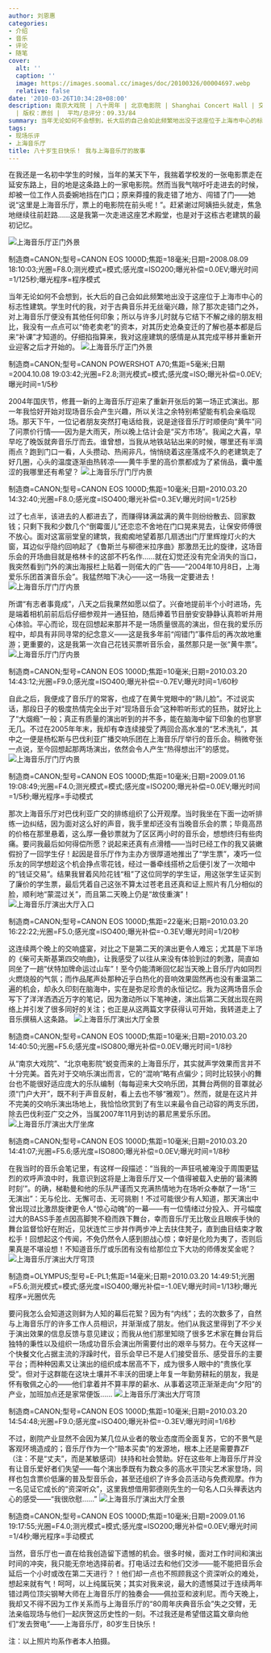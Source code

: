 ```yaml
---
author: 刘恩惠
categories:
- 介绍
- 音乐
- 评论
- 随笔
cover:
  alt: ''
  caption: ''
  image: https://images.soomal.cc/images/doc/20100326/00004697.webp
  relative: false
date: '2010-03-26T10:34:28+08:00'
description: 南京大戏院 | 八十周年 | 北京电影院 | Shanghai Concert Hall | 交响音乐会 | 源自：www.soomal.com
  | 版权：原创 |  平均/总评分：09.33/84
summary: 当年无论如何不会想到，长大后的自己会如此频繁地出没于这座位于上海市中心的标志性建筑。学生时代的我，对于古典音乐并无丝毫兴趣，除了那次走错门之外，对上海音乐厅便没有其他任何印象；所以与许多儿时就与它结下不解之缘的朋友相比，我没有一点点可以“倚老卖老”的资本，对其历史沧桑变迁的了解也基本都是后来“补课”才知道的。仔细掐指算来，我对这座建筑的感情是从其完成平移并重新开业迎客之后才开始的……
tags:
- 现场乐评
- 上海音乐厅
title: 八十岁生日快乐！ 我与上海音乐厅的故事
---
```


在我还是一名初中学生的时候，当年的某天下午，我揣着学校发的一张电影票走在延安东路上，目的地是这条路上的一家电影院。然而当我气喘吁吁走进去的时候，却被一位工作人员委婉地挡在门口；原来莽撞的我走错了地方、闯错了门――她说“这里是上海音乐厅，票上的电影院在前头呢！”。赶紧谢过阿姨扭头就走，焦急地继续往前赶路……这是我第一次走进这座艺术殿堂，也是对于这栋古老建筑的最初记忆。

![上海音乐厅正门外景](https://images.soomal.cc/images/doc/20100326/00004695.webp)

制造商=CANON;型号=CANON EOS 1000D;焦距=18毫米;日期=2008.08.09 18:10:03;光圈=F8.0;测光模式=模式;感光度=ISO200;曝光补偿=0.0EV;曝光时间=1/125秒;曝光程序=程序模式



当年无论如何不会想到，长大后的自己会如此频繁地出没于这座位于上海市中心的标志性建筑。学生时代的我，对于古典音乐并无丝毫兴趣，除了那次走错门之外，对上海音乐厅便没有其他任何印象；所以与许多儿时就与它结下不解之缘的朋友相比，我没有一点点可以“倚老卖老”的资本，对其历史沧桑变迁的了解也基本都是后来“补课”才知道的。仔细掐指算来，我对这座建筑的感情是从其完成平移并重新开业迎客之后才开始的。
![上海音乐厅正门外景](https://images.soomal.cc/images/doc/20100326/00004694.webp)

制造商=CANON;型号=CANON POWERSHOT A70;焦距=5毫米;日期=2004.10.08 19:03:42;光圈=F2.8;测光模式=模式;感光度=ISO;曝光补偿=0.0EV;曝光时间=1/5秒



2004年国庆节，修葺一新的上海音乐厅迎来了重新开张后的第一场正式演出。那一年我恰好开始对现场音乐会产生兴趣，所以关注之余特别希望能有机会亲临现场。那天下午，一位记者朋友突然打电话给我，说是途径音乐厅时顺便向“黄牛”问了问票价行情――因为是大雨天，所以晚上估计会是“买方市场”。我闻之大喜，早早吃了晚饭就奔音乐厅而去。谁曾想，当我从地铁站钻出来的时候，哪里还有半滴雨点？跑到门口一看，人头攒动、热闹非凡，悄悄绕着这座落成不久的老建筑走了好几圈，心头的温度逐渐由热转凉――黄牛手里的高价票都成为了紧俏品，囊中羞涩的我哪里还有希望？
![上海音乐厅门厅内景](https://images.soomal.cc/images/doc/20100326/00004696.webp)

制造商=CANON;型号=CANON EOS 1000D;焦距=10毫米;日期=2010.03.20 14:32:40;光圈=F8.0;感光度=ISO400;曝光补偿=0.3EV;曝光时间=1/25秒



过了七点半，该进去的人都进去了，而赚得钵满盆满的黄牛则纷纷散去、回家数钱；只剩下我和少数几个“倒霉蛋儿”还恋恋不舍地在门口晃来晃去，让保安师傅很不放心。面对这富丽堂皇的建筑，我痴痴地望着那几扇透出门厅里辉煌灯火的大窗，耳边似乎隐约回响起了《鲁斯兰与柳德米拉序曲》那激昂无比的旋律，这场音乐会的开场曲目就是格林卡的这部不朽名作……就在幻觉还没有完全消失的当口，我突然看到门外的演出海报栏上贴着一则偌大的广告――“2004年10月8日，上海爱乐乐团首演音乐会”。我猛然暗下决心――这一场我一定要进去！
![上海音乐厅门厅内景](https://images.soomal.cc/images/doc/20100326/00004697.webp)





所谓“有志者事竟成”，八天之后我果然如愿以偿了。兴奋地提前半个小时进场，先是端着相机前前后后仔细参观并一通狂拍，随后捧着节目册安安静静认真聆听并用心体验。平心而论，现在回想起来那并不是一场质量很高的演出，但在我的爱乐历程中，却具有非同寻常的纪念意义――这是我多年前“闯错门”事件后的再次故地重游；更重要的，这是我第一次自己花钱买票听音乐会，虽然那只是一张“黄牛票”。
![上海音乐厅门厅内景](https://images.soomal.cc/images/doc/20100326/00004698.webp)

制造商=CANON;型号=CANON EOS 1000D;焦距=10毫米;日期=2010.03.20 14:43:12;光圈=F9.0;感光度=ISO400;曝光补偿=-0.7EV;曝光时间=1/60秒



自此之后，我便成了音乐厅的常客，也成了在黄牛党眼中的“熟儿脸”。不过说实话，那段日子的极度热情完全出于对“现场音乐会”这种聆听形式的狂热，就好比上了“大烟瘾”一般；真正有质量的演出听到的并不多，能在脑海中留下印象的也寥寥无几。不过在2005年年末，我却有幸连续接受了两回合高水准的“艺术洗礼”，其中之一便是杨松斯与巴伐利亚广播交响乐团在上海音乐厅举行的音乐会。稍微夸张一点说，至今回想起那两场演出，依然会令人产生“热得想出汗”的感觉。
![上海音乐厅门厅内景](https://images.soomal.cc/images/doc/20100326/00004704.webp)

制造商=CANON;型号=CANON EOS 1000D;焦距=10毫米;日期=2009.01.16 19:08:49;光圈=F4.0;测光模式=模式;感光度=ISO200;曝光补偿=0.0EV;曝光时间=1/5秒;曝光程序=手动模式



那次上海音乐厅对巴伐利亚广交的排练组织了公开观摩。当时我坐在下面一边听排练一边纠结，因为面对这么好的声音，我手里却还没有当晚音乐会的票；毕竟高昂的价格在那里悬着，这么厚一叠钞票就为了区区两小时的音乐会，想想终归有些肉痛。要问我最后如何得偿所愿？说起来还真有点滑稽――当时已经工作的我又装嫩假扮了一回学生仔！起因是音乐厅作为主办方很厚道地推出了“学生票”，凑巧一位乐友的同学想趁这个机会挣点零花钱，经过一番牵线搭桥之后便引发了一次暗中的“钱证交易”。结果我冒着风险花钱“租”了这位同学的学生证，用这张学生证买到了廉价的学生票，最后凭着自己这张不算太过苍老且还真和证上照片有几分相似的脸，顺利地“蒙混过关”，而且第二天晚上仍是“故伎重演”！
![上海音乐厅演出大厅入口](https://images.soomal.cc/images/doc/20100326/00004702.webp)

制造商=CANON;型号=CANON EOS 1000D;焦距=22毫米;日期=2010.03.20 16:22:22;光圈=F5.0;感光度=ISO400;曝光补偿=-0.3EV;曝光时间=1/20秒



这连续两个晚上的交响盛宴，对比之下是第二天的演出更令人难忘；尤其是下半场的《柴可夫斯基第四交响曲》，让我感受了以往从来没有体验到过的刺激，简直如同坐了一趟“伏特加牌命运过山车”！至今仍能清晰回忆起当天晚上音乐厅内如同烈火燃烧般的气氛；而作品尾声处那种近乎白热化的音响效果固然再也没有重温第二遍的机会，却永久印刻在脑海中，实在是弥足珍贵的永恒记忆。我为这两场音乐会写下了洋洋洒洒近万字的笔记，因为激动所以下笔神速，演出后第二天就出现在网络上并引发了很多同好的关注；也正是从这两篇文字获得认可开始，我转道走上了音乐撰稿人这条路。
![上海音乐厅演出大厅全景](https://images.soomal.cc/images/doc/20100326/00004700.webp)

制造商=CANON;型号=CANON EOS 1000D;焦距=10毫米;日期=2010.03.20 14:40:50;光圈=F5.6;感光度=ISO800;曝光补偿=0.0EV;曝光时间=1/8秒



从“南京大戏院”、“北京电影院”蜕变而来的上海音乐厅，其实就声学效果而言并不十分完美。首先对于交响乐演出而言，它的“混响”略有点偏少；同时比较狭小的舞台也不能很好适应庞大的乐队编制（每每迎来大交响乐团，其舞台两侧的音罩就必须“门户大开”，既不利于声音反射，看上去也不够“雅观”）。然而，就是在这片并不完美的交响乐演出场地上，我恰恰欣赏到了有生以来最令自己动容的两支乐团，除去巴伐利亚广交之外，当属2007年11月到访的慕尼黑爱乐乐团。
![上海音乐厅演出大厅坐席](https://images.soomal.cc/images/doc/20100326/00004701.webp)

制造商=CANON;型号=CANON EOS 1000D;焦距=10毫米;日期=2010.03.20 14:41:07;光圈=F5.6;感光度=ISO800;曝光补偿=0.0EV;曝光时间=1/8秒



在我当时的音乐会笔记里，有这样一段描述：“当我的一声狂吼被淹没于周围更猛烈的欢呼声浪中时，我意识到这将是上海音乐厅又一个值得被载入史册的‘最沸腾时刻’”。的确，梯勒曼和他的乐队严谨而又充满热情地为在场听众奉献了一场“三无演出”：无与伦比、无懈可击、无可挑剔！不过可能很少有人知道，那天演出中曾出现过比激昂旋律更令人“惊心动魄”的一幕――有一位情绪过分投入、开弓幅度过大的BASS手差点因高脚凳不稳而跌下舞台，幸而音乐厅无比敬业且眼疾手快的舞台监督恰好在附近，见状连忙三步并作两步冲上去扶住凳子，直到曲目结束才敢松手！回想起这个传闻，不免仍然令人感到胆战心惊；幸好是化险为夷了，否则后果真是不堪设想！不知道音乐厅或乐团有没有给那位立下大功的师傅发奖金呢？
![上海音乐厅演出大厅穹顶](https://images.soomal.cc/images/doc/20100326/00004703.webp)

制造商=OLYMPUS;型号=E-PL1;焦距=14毫米;日期=2010.03.20 14:49:51;光圈=F5.6;测光模式=模式;感光度=ISO400;曝光补偿=-1.0EV;曝光时间=1/13秒;曝光程序=光圈优先



要问我怎么会知道这则鲜为人知的幕后花絮？因为有“内线”；去的次数多了，自然与上海音乐厅的许多工作人员相识，并渐渐成了朋友。他们从我这里得到了不少关于演出效果的信息反馈与意见建议；而我从他们那里知晓了很多艺术家在舞台背后独特的秉性以及组织一场成功音乐会演出所需要付出的艰辛与努力。在今天这样一个快餐文化占据主流的浮躁时代，音乐会早已不是人们接受音乐、感受音乐的主要平台；而种种因素又让演出的组织成本居高不下，成为很多人眼中的“贵族化享受”。但对于这群能在这块土壤并不丰沃的田埂上年复一年勤劳耕耘的朋友，我是怀有敬佩之心的――他们拿着并不算丰厚的薪水、从事着这项正渐渐走向“夕阳”的产业，加班加点还是家常便饭……
![上海音乐厅演出大厅穹顶](https://images.soomal.cc/images/doc/20100326/00004699.webp)

制造商=CANON;型号=CANON EOS 1000D;焦距=10毫米;日期=2010.03.20 14:54:48;光圈=F9.0;感光度=ISO400;曝光补偿=-0.3EV;曝光时间=1/6秒



不过，剧院产业显然不会因为某几位从业者的敬业态度而全面复苏，它的不景气是客观环境造成的；音乐厅作为一个“赔本买卖”的发源地，根本上还是需要靠ZF（注：不是“丈夫”，而是某敏感词）扶持和社会赞助。好在这些年上海音乐厅并没有让音乐爱好者们失望――每个演出季既有为数众多的高水平顶尖艺术家登场，同样也包含票价低廉的普及型音乐会，甚至还组织了许多会员活动与免费观摩。作为一名见证它成长的“资深听众”，这里我想借用郭德刚先生的一句名人口头禅表达内心的感受――“我很欣慰……”
![上海音乐厅演出大厅全景](https://images.soomal.cc/images/doc/20100326/00004705.webp)

制造商=CANON;型号=CANON EOS 1000D;焦距=10毫米;日期=2009.01.16 19:17:55;光圈=F4.0;测光模式=模式;感光度=ISO200;曝光补偿=0.0EV;曝光时间=1/4秒;曝光程序=手动模式



当然，音乐厅也一直在给我创造留下遗憾的机会。很多时候，面对工作时间和演出时间的冲突，我只能无奈地选择前者。打电话过去和他们交涉――能不能把音乐会延后一个小时或改在第二天进行？！他们却一点也不照顾我这个资深听众的难处，想起来就有气！呵呵，以上纯属玩笑；其实对我来说，最大的遗憾莫过于连续两年错过两位顶尖钢琴大师在上海音乐厅的独奏会――佩拉亚和波利尼。而今天晚上，我却又不得不因为工作关系而与上海音乐厅的“80周年庆典音乐会”失之交臂，无法亲临现场与他们一起庆贺这历史性的一刻。不过我还是希望借这篇文章向他们“发去贺电”――上海音乐厅，80岁生日快乐！

注：以上照片均系作者本人拍摄。